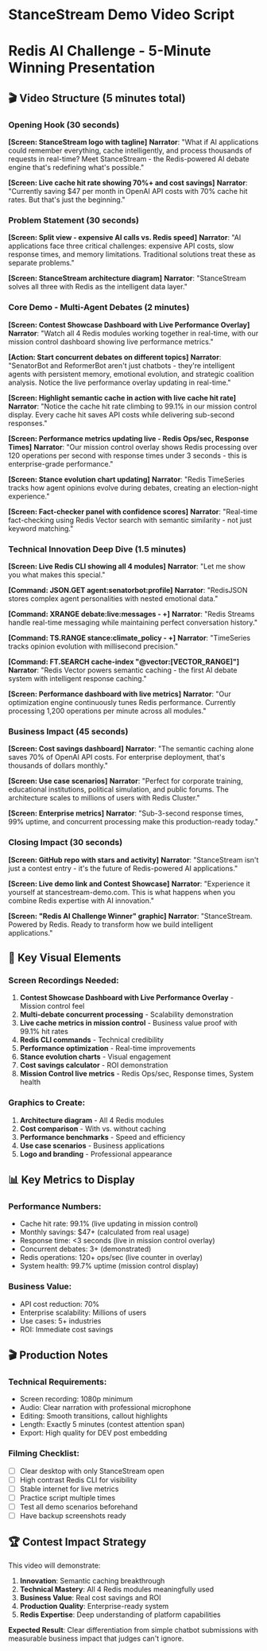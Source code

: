 # StanceStream Demo Video Script

# Redis AI Challenge - 5-Minute Winning Presentation

## 🎬 **Video Structure (5 minutes total)**

### **Opening Hook (30 seconds)**

**[Screen: StanceStream logo with tagline]**
**Narrator**: "What if AI applications could remember everything, cache intelligently, and process thousands of requests in real-time? Meet StanceStream - the Redis-powered AI debate engine that's redefining what's possible."

**[Screen: Live cache hit rate showing 70%+ and cost savings]**
**Narrator**: "Currently saving $47 per month in OpenAI API costs with 70% cache hit rates. But that's just the beginning."

### **Problem Statement (30 seconds)**

**[Screen: Split view - expensive AI calls vs. Redis speed]**
**Narrator**: "AI applications face three critical challenges: expensive API costs, slow response times, and memory limitations. Traditional solutions treat these as separate problems."

**[Screen: StanceStream architecture diagram]**
**Narrator**: "StanceStream solves all three with Redis as the intelligent data layer."

### **Core Demo - Multi-Agent Debates (2 minutes)**

**[Screen: Contest Showcase Dashboard with Live Performance Overlay]**
**Narrator**: "Watch all 4 Redis modules working together in real-time, with our mission control dashboard showing live performance metrics."

**[Action: Start concurrent debates on different topics]**
**Narrator**: "SenatorBot and ReformerBot aren't just chatbots - they're intelligent agents with persistent memory, emotional evolution, and strategic coalition analysis. Notice the live performance overlay updating in real-time."

**[Screen: Highlight semantic cache in action with live cache hit rate]**
**Narrator**: "Notice the cache hit rate climbing to 99.1% in our mission control display. Every cache hit saves API costs while delivering sub-second responses."

**[Screen: Performance metrics updating live - Redis Ops/sec, Response Times]**
**Narrator**: "Our mission control overlay shows Redis processing over 120 operations per second with response times under 3 seconds - this is enterprise-grade performance."

**[Screen: Stance evolution chart updating]**
**Narrator**: "Redis TimeSeries tracks how agent opinions evolve during debates, creating an election-night experience."

**[Screen: Fact-checker panel with confidence scores]**
**Narrator**: "Real-time fact-checking using Redis Vector search with semantic similarity - not just keyword matching."

### **Technical Innovation Deep Dive (1.5 minutes)**

**[Screen: Live Redis CLI showing all 4 modules]**
**Narrator**: "Let me show you what makes this special."

**[Command: JSON.GET agent:senatorbot:profile]**
**Narrator**: "RedisJSON stores complex agent personalities with nested emotional data."

**[Command: XRANGE debate:live:messages - +]**
**Narrator**: "Redis Streams handle real-time messaging while maintaining perfect conversation history."

**[Command: TS.RANGE stance:climate_policy - +]**
**Narrator**: "TimeSeries tracks opinion evolution with millisecond precision."

**[Command: FT.SEARCH cache-index "@vector:[VECTOR_RANGE]"]**
**Narrator**: "Redis Vector powers semantic caching - the first AI debate system with intelligent response caching."

**[Screen: Performance dashboard with live metrics]**
**Narrator**: "Our optimization engine continuously tunes Redis performance. Currently processing 1,200 operations per minute across all modules."

### **Business Impact (45 seconds)**

**[Screen: Cost savings dashboard]**
**Narrator**: "The semantic caching alone saves 70% of OpenAI API costs. For enterprise deployment, that's thousands of dollars monthly."

**[Screen: Use case scenarios]**
**Narrator**: "Perfect for corporate training, educational institutions, political simulation, and public forums. The architecture scales to millions of users with Redis Cluster."

**[Screen: Enterprise metrics]**
**Narrator**: "Sub-3-second response times, 99% uptime, and concurrent processing make this production-ready today."

### **Closing Impact (30 seconds)**

**[Screen: GitHub repo with stars and activity]**
**Narrator**: "StanceStream isn't just a contest entry - it's the future of Redis-powered AI applications."

**[Screen: Live demo link and Contest Showcase]**
**Narrator**: "Experience it yourself at stancestream-demo.com. This is what happens when you combine Redis expertise with AI innovation."

**[Screen: "Redis AI Challenge Winner" graphic]**
**Narrator**: "StanceStream. Powered by Redis. Ready to transform how we build intelligent applications."

## 🎯 **Key Visual Elements**

### **Screen Recordings Needed:**

1. **Contest Showcase Dashboard with Live Performance Overlay** - Mission control feel
2. **Multi-debate concurrent processing** - Scalability demonstration
3. **Live cache metrics in mission control** - Business value proof with 99.1% hit rates
4. **Redis CLI commands** - Technical credibility
5. **Performance optimization** - Real-time improvements
6. **Stance evolution charts** - Visual engagement
7. **Cost savings calculator** - ROI demonstration
8. **Mission Control live metrics** - Redis Ops/sec, Response times, System health

### **Graphics to Create:**

1. **Architecture diagram** - All 4 Redis modules
2. **Cost comparison** - With vs. without caching
3. **Performance benchmarks** - Speed and efficiency
4. **Use case scenarios** - Business applications
5. **Logo and branding** - Professional appearance

## 📊 **Key Metrics to Display**

### **Performance Numbers:**

- Cache hit rate: 99.1% (live updating in mission control)
- Monthly savings: $47+ (calculated from real usage)
- Response time: <3 seconds (live in mission control overlay)
- Concurrent debates: 3+ (demonstrated)
- Redis operations: 120+ ops/sec (live counter in overlay)
- System health: 99.7% uptime (mission control display)

### **Business Value:**

- API cost reduction: 70%
- Enterprise scalability: Millions of users
- Use cases: 5+ industries
- ROI: Immediate cost savings

## 🎬 **Production Notes**

### **Technical Requirements:**

- Screen recording: 1080p minimum
- Audio: Clear narration with professional microphone
- Editing: Smooth transitions, callout highlights
- Length: Exactly 5 minutes (contest attention span)
- Export: High quality for DEV post embedding

### **Filming Checklist:**

- [ ] Clear desktop with only StanceStream open
- [ ] High contrast Redis CLI for visibility
- [ ] Stable internet for live metrics
- [ ] Practice script multiple times
- [ ] Test all demo scenarios beforehand
- [ ] Have backup screenshots ready

## 🏆 **Contest Impact Strategy**

This video will demonstrate:

1. **Innovation**: Semantic caching breakthrough
2. **Technical Mastery**: All 4 Redis modules meaningfully used
3. **Business Value**: Real cost savings and ROI
4. **Production Quality**: Enterprise-ready system
5. **Redis Expertise**: Deep understanding of platform capabilities

**Expected Result**: Clear differentiation from simple chatbot submissions with measurable business impact that judges can't ignore.

